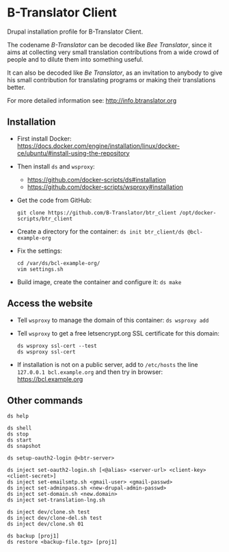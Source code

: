
# B-Translator Client

Drupal installation profile for B-Translator Client.

The codename *B-Translator* can be decoded like *Bee Translator*,
since it aims at collecting very small translation contributions from
a wide crowd of people and to dilute them into something useful.

It can also be decoded like *Be Translator*, as an invitation to
anybody to give his small contribution for translating programs or
making their translations better.

For more detailed information see: http://info.btranslator.org


## Installation

  - First install Docker:
    https://docs.docker.com/engine/installation/linux/docker-ce/ubuntu/#install-using-the-repository

  - Then install `ds` and `wsproxy`:
     + https://github.com/docker-scripts/ds#installation
     + https://github.com/docker-scripts/wsproxy#installation


  - Get the code from GitHub:
    ```
    git clone https://github.com/B-Translator/btr_client /opt/docker-scripts/btr_client
    ```

  - Create a directory for the container: `ds init btr_client/ds @bcl-example-org`

  - Fix the settings:
    ```
    cd /var/ds/bcl-example-org/
    vim settings.sh
    ```

  - Build image, create the container and configure it: `ds make`


## Access the website

  - Tell `wsproxy` to manage the domain of this container: `ds wsproxy add`

  - Tell `wsproxy` to get a free letsencrypt.org SSL certificate for this domain:
    ```
    ds wsproxy ssl-cert --test
    ds wsproxy ssl-cert
    ```

  - If installation is not on a public server, add to `/etc/hosts` the
    line `127.0.0.1 bcl.example.org` and then try in browser:
    https://bcl.example.org


## Other commands

    ds help

    ds shell
    ds stop
    ds start
    ds snapshot

    ds setup-oauth2-login @<btr-server>

    ds inject set-oauth2-login.sh [<@alias> <server-url> <client-key> <client-secret>]
    ds inject set-emailsmtp.sh <gmail-user> <gmail-passwd>
    ds inject set-adminpass.sh <new-drupal-admin-passwd>
    ds inject set-domain.sh <new.domain>
    ds inject set-translation-lng.sh

    ds inject dev/clone.sh test
    ds inject dev/clone-del.sh test
    ds inject dev/clone.sh 01

    ds backup [proj1]
    ds restore <backup-file.tgz> [proj1]
